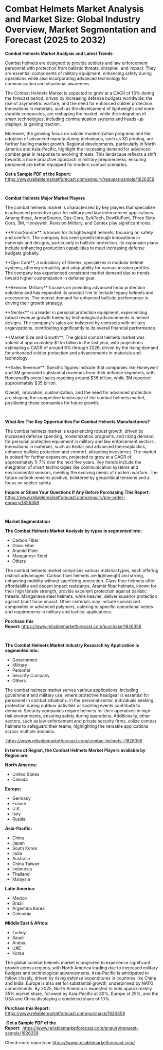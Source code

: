 <p><h1>Combat Helmets Market Analysis and Market Size: Global Industry Overview, Market Segmentation and Forecast (2025 to 2032)</h1></p><p><strong>Combat Helmets Market Analysis and Latest Trends</strong></p>
<p><p>Combat helmets are designed to provide soldiers and law enforcement personnel with protection from ballistic threats, shrapnel, and impact. They are essential components of military equipment, enhancing safety during operations while also incorporating advanced technology for communication and situational awareness.</p><p>The Combat Helmets Market is expected to grow at a CAGR of 13% during the forecast period, driven by increasing defense budgets worldwide, the rise of asymmetric warfare, and the need for enhanced soldier protection. Innovations in materials, such as the development of lightweight and more durable composites, are reshaping the market, while the integration of smart technologies, including communication systems and heads-up displays, is gaining traction.</p><p>Moreover, the growing focus on soldier modernization programs and the adoption of advanced manufacturing techniques, such as 3D printing, are further fueling market growth. Regional developments, particularly in North America and Asia-Pacific, highlight the increasing demand for advanced combat gear in response to evolving threats. This landscape reflects a shift towards a more proactive approach in military preparedness, ensuring personnel are better equipped for modern combat scenarios.</p></p>
<p><strong>Get a Sample PDF of the Report:&nbsp;</strong> <a href="https://www.reliablemarketforecast.com/enquiry/request-sample/1826359?utm_campaign=1885&utm_medium=2&utm_source=Github&utm_content=ia&utm_term=18022025&utm_id=combat-helmets">https://www.reliablemarketforecast.com/enquiry/request-sample/1826359</a></p>
<p>&nbsp;</p>
<p><strong>Combat Helmets Major Market Players</strong></p>
<p><p>The combat helmets market is characterized by key players that specialize in advanced protective gear for military and law enforcement applications. Among these, ArmorSource, Ops-Core, SylkTech, DowDuPont, Three Sixty Corp, 3M, Honeywell, Revision Military, and Gentex play significant roles.</p><p>**ArmorSource** is known for its lightweight helmets, focusing on safety and comfort. The company has seen growth through innovations in materials and designs, particularly in ballistic protection. Its expansion plans include enhancing production capabilities to meet increasing defense budgets globally.</p><p>**Ops-Core**, a subsidiary of Gentex, specializes in modular helmet systems, offering versatility and adaptability for various mission profiles. The company has experienced consistent market demand due to trends toward higher customization in defense gear.</p><p>**Revision Military** focuses on providing advanced head protection solutions and has expanded its product line to include legacy helmets and accessories. The market demand for enhanced ballistic performance is driving their growth strategy. </p><p>**Gentex** is a leader in personal protection equipment, experiencing robust revenue growth fueled by technological advancements in helmet designs. The company's sales are bolstered by contracts with military organizations, contributing significantly to its overall financial performance.</p><p>**Market Size and Growth**: The global combat helmets market was valued at approximately $1.55 billion in the last year, with projections estimating a CAGR of around 6% through 2026, driven by the rising demand for enhanced soldier protection and advancements in materials and technology.</p><p>**Sales Revenue**: Specific figures indicate that companies like Honeywell and 3M generated substantial revenues from their defense segments, with Honeywell’s overall sales reaching around $36 billion, while 3M reported approximately $35 billion.</p><p>Overall, innovation, customization, and the need for advanced protection are shaping the competitive landscape of the combat helmets market, positioning these companies for future growth.</p></p>
<p>&nbsp;</p>
<p><strong>What Are The Key Opportunities For Combat Helmets Manufacturers?</strong></p>
<p><p>The combat helmets market is experiencing robust growth, driven by increased defense spending, modernization programs, and rising demand for personal protective equipment in military and law enforcement sectors. Innovations in materials, such as Kevlar and advanced thermoplastics, enhance ballistic protection and comfort, attracting investment. The market is poised for further expansion, projected to grow at a CAGR of approximately 5-7% over the next five years. Key trends include the integration of smart technologies like communication systems and environmental sensors, meeting the evolving needs of modern warfare. The future outlook remains positive, bolstered by geopolitical tensions and a focus on soldier safety.</p></p>
<p><strong>Inquire or Share Your Questions If Any Before Purchasing This Report:</strong> <a href="https://www.reliablemarketforecast.com/enquiry/pre-order-enquiry/1826359?utm_campaign=1885&utm_medium=2&utm_source=Github&utm_content=ia&utm_term=18022025&utm_id=combat-helmets">https://www.reliablemarketforecast.com/enquiry/pre-order-enquiry/1826359</a></p>
<p>&nbsp;</p>
<p><strong>Market Segmentation</strong></p>
<p><strong>The Combat Helmets Market Analysis by types is segmented into:</strong></p>
<p><ul><li>Carbon Fiber</li><li>Glass Fiber</li><li>Aramid Fiber</li><li>Manganese Steel</li><li>Others</li></ul></p>
<p><p>The combat helmets market comprises various material types, each offering distinct advantages. Carbon fiber helmets are lightweight and strong, enhancing mobility without sacrificing protection. Glass fiber helmets offer affordability and decent impact resistance. Aramid fiber helmets, known for their high tensile strength, provide excellent protection against ballistic threats. Manganese steel helmets, while heavier, deliver superior protection against blunt force impact. Other materials may include specialized composites or advanced polymers, catering to specific operational needs and requirements in military and tactical applications.</p></p>
<p><strong>Purchase this Report:&nbsp;</strong><a href="https://www.reliablemarketforecast.com/purchase/1826359?utm_campaign=1885&utm_medium=2&utm_source=Github&utm_content=ia&utm_term=18022025&utm_id=combat-helmets">https://www.reliablemarketforecast.com/purchase/1826359</a></p>
<p>&nbsp;</p>
<p><strong>The Combat Helmets Market Industry Research by Application is segmented into:</strong></p>
<p><ul><li>Government</li><li>Military</li><li>Personal</li><li>Security Company</li><li>Others</li></ul></p>
<p><p>The combat helmets market serves various applications, including government and military use, where protective headgear is essential for personnel in combat situations. In the personal sector, individuals seeking protection during outdoor activities or sporting events contribute to demand. Security companies require helmets for their operatives in high-risk environments, ensuring safety during operations. Additionally, other sectors, such as law enforcement and private security firms, utilize combat helmets to safeguard their teams, highlighting the versatile applications across multiple domains.</p></p>
<p><a href="https://www.reliablemarketforecast.com/combat-helmets-r1826359?utm_campaign=1885&utm_medium=2&utm_source=Github&utm_content=ia&utm_term=18022025&utm_id=combat-helmets">&nbsp;https://www.reliablemarketforecast.com/combat-helmets-r1826359</a></p>
<p><strong>In terms of Region, the Combat Helmets Market Players available by Region are:</strong></p>
<p>
    <p> <strong> North America: </strong>
        <ul>
            <li>United States</li>
            <li>Canada</li>
        </ul>
        </p> 
    <p> <strong> Europe: </strong>
        <ul>
            <li>Germany</li>
            <li>France</li>
            <li>U.K.</li>
            <li>Italy</li>
            <li>Russia</li>
        </ul>
        </p> 
    <p> <strong> Asia-Pacific: </strong>
        <ul>
            <li>China</li>
            <li>Japan</li>
            <li>South Korea</li>
            <li>India</li>
            <li>Australia</li>
            <li>China Taiwan</li>
            <li>Indonesia</li>
            <li>Thailand</li>
            <li>Malaysia</li>
        </ul>
        </p> 
    <p> <strong> Latin America: </strong>
        <ul>
            <li>Mexico</li>
            <li>Brazil</li>
            <li>Argentina Korea</li>
            <li>Colombia</li>
        </ul>
        </p> 
    <p> <strong> Middle East & Africa: </strong>
        <ul>
            <li>Turkey</li>
            <li>Saudi</li>
            <li>Arabia</li>
            <li>UAE</li>
            <li>Korea</li>
        </ul>
    </p>
    </p>
<p><p>The global combat helmets market is projected to experience significant growth across regions, with North America leading due to increased military budgets and technological advancements. Asia-Pacific is anticipated to follow closely, driven by rising defense expenditures in countries like China and India. Europe is also set for substantial growth, underpinned by NATO commitments. By 2025, North America is expected to hold approximately 35% market share, followed by Asia-Pacific at 30%, Europe at 25%, and the USA and China displaying a combined share of 10%.</p></p>
<p><strong>Purchase this Report: </strong><a href="https://www.reliablemarketforecast.com/purchase/1826359?utm_campaign=1885&utm_medium=2&utm_source=Github&utm_content=ia&utm_term=18022025&utm_id=combat-helmets">https://www.reliablemarketforecast.com/purchase/1826359</a></p>
<p>&nbsp;<strong>Get a Sample PDF of the Report:&nbsp;&nbsp;</strong><a href="https://www.reliablemarketforecast.com/enquiry/request-sample/1826359?utm_campaign=1885&utm_medium=2&utm_source=Github&utm_content=ia&utm_term=18022025&utm_id=combat-helmets">https://www.reliablemarketforecast.com/enquiry/request-sample/1826359</a></p>
<p><strong></strong></p>
<p>Check more reports on <a href="https://www.reliablemarketforecast.com/?utm_campaign=1885&utm_medium=2&utm_source=Github&utm_content=ia&utm_term=18022025&utm_id=combat-helmets">https://www.reliablemarketforecast.com/</a></p>